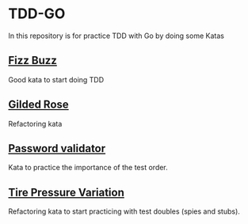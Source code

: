 # TDD-GO
In this repository is for practice TDD with Go by doing some Katas
## [Fizz Buzz](FizzBuzz)
Good kata to start doing TDD

## [Gilded Rose](GildedRose)
Refactoring kata

## [Password validator](PasswordValidator)
Kata to practice the importance of the test order.

## [Tire Pressure Variation](TirePressureVariation)
Refactoring kata to start practicing with test doubles (spies and stubs).
